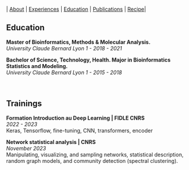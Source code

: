 |  [About](./) | [Experiences](./work-exp.md) | [Education](./education.html) | [Publications](./scientific-publications.html) |  [Recipe](./recipe.html)| 

## Education

**Master of Bioinformatics, Methods & Molecular Analysis.** <br>
_University Claude Bernard Lyon 1 - 2018 - 2021_ <br>

**Bachelor of Science, Technology, Health. Major in Bioinformatics Statistics and Modeling.** <br>
_University Claude Bernard Lyon 1 - 2015 - 2018_ <br>
<br>
<br>

## Trainings 

**Formation Introduction au Deep Learning | FIDLE CNRS** <br>
_2022 - 2023_ <br>
Keras, Tensorflow, fine-tuning, CNN, transformers, encoder 

**Network statistical analysis | CNRS** <br>
_November 2023_ <br>
Manipulating, visualizing, and sampling networks, statistical description, random graph models, and community detection (spectral clustering). 

